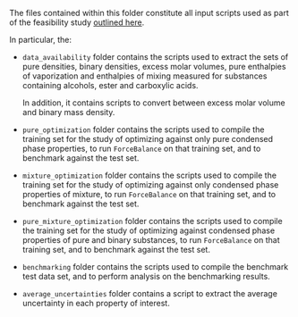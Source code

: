 The files contained within this folder constitute all input scripts used as part of the feasibility study [outlined
here](https://openforcefield.atlassian.net/wiki/spaces/FF/pages/122454022/Binary+Mixture+Data+Feasibility+Studies).

In particular, the:

* ``data_availability`` folder contains the scripts used to extract the sets of pure densities, binary densities,
  excess molar volumes, pure enthalpies of vaporization and enthalpies of mixing measured for substances containing
  alcohols, ester and carboxylic acids.
  
  In addition, it contains scripts to convert between excess molar volume and binary mass density.
  
* ``pure_optimization`` folder contains the scripts used to compile the training set for the study of optimizing 
  against only pure condensed phase properties, to run ``ForceBalance`` on that training set, and to benchmark against
  the test set.
  
* ``mixture_optimization`` folder contains the scripts used to compile the training set for the study of 
  optimizing against only condensed phase properties of mixture, to run ``ForceBalance`` on that training set, and to 
  benchmark against the test set.
  
* ``pure_mixture_optimization`` folder contains the scripts used to compile the training set for the study of 
  optimizing against condensed phase properties of pure and binary substances, to run ``ForceBalance`` on that 
  training set, and to benchmark against the test set.

* ``benchmarking`` folder contains the scripts used to compile the benchmark test data set, and to perform analysis
  on the benchmarking results.

* ``average_uncertainties`` folder contains a script to extract the average uncertainty in each property of interest.
